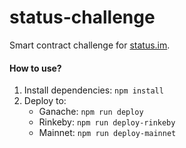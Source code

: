 # status-challenge

Smart contract challenge for [status.im](https://status.im).

#### How to use?

1. Install dependencies: `npm install`
2. Deploy to:
    - Ganache: `npm run deploy`
    - Rinkeby: `npm run deploy-rinkeby`
    - Mainnet: `npm run deploy-mainnet`